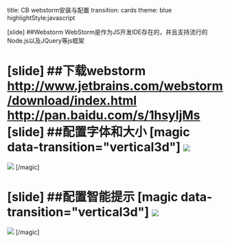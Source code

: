 title: CB webstorm安装与配置
transition: cards
theme: blue
highlightStyle:javascript

[slide]
##Webstorm
WebStorm是作为JS开发IDE存在的，并且支持流行的Node.js以及JQuery等js框架

[slide]
##下载webstorm
http://www.jetbrains.com/webstorm/download/index.html
http://pan.baidu.com/s/1hsyIjMs
[slide]
##配置字体和大小
[magic data-transition="vertical3d"]
<img src="http://7xjf2l.com2.z0.glb.qiniucdn.com/editorfont.jpg" class="img-responsive">
====
<img src="http://7xjf2l.com2.z0.glb.qiniucdn.com/consolefont.jpg" class="img-responsive">
[/magic]

[slide]
##配置智能提示
[magic data-transition="vertical3d"]
<img src="http://7xjf2l.com2.z0.glb.qiniucdn.com/beforeconfig.png" class="img-responsive">
====
<img src="http://7xjf2l.com2.z0.glb.qiniucdn.com/choosenodeexe.png" class="img-responsive">
[/magic]
